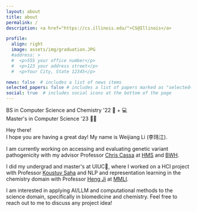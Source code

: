 ```yaml
---
layout: about
title: about
permalink: /
description: <a href="https://cs.illinois.edu/">CS@Illinois</a>

profile:
  align: right
  image: assets/img/graduation.JPG
  #address: >
  #  <p>555 your office number</p>
  #  <p>123 your address street</p>
  #  <p>Your City, State 12345</p>

news: false  # includes a list of news items
selected_papers: false # includes a list of papers marked as "selected={true}"
social: true  # includes social icons at the bottom of the page
---
```


BS in Computer Science and Chemistry '22 🧪 + 💻\
Master's in Computer Science '23 👩‍💻

Hey there! \
I hope you are having a great day! My name is Weijiang Li (李玮江). 

I am currently working on accessing and evaluating genetic variant pathogenicity with my advisor Professor [Chris Cassa](http://genetics.bwh.harvard.edu/wiki/cassa/) at [HMS](https://dms.hms.harvard.edu/) and [BWH](https://bwhgenetics.org/). 

I did my undergrad and master's at UIUC🌽, where I worked on a HCI project with Professor [Koustuv Saha](https://koustuv.com/) and NLP and representation learning in the chemistry domain with Professor [Heng Ji](http://blender.cs.illinois.edu/hengji.html) at [MMLI](https://moleculemaker.org/). 

I am interested in applying AI/LLM and computational methods to the science domain, specifically in biomedicine and chemistry. Feel free to reach out to me to discuss any project idea!

<!-- Put your address / P.O. box / other info right below your picture. You can also disable any these elements by editing `profile` property of the YAML header of your `_pages/about.md`. Edit `_bibliography/papers.bib` and Jekyll will render your [publications page](/al-folio/publications/) automatically. -->
